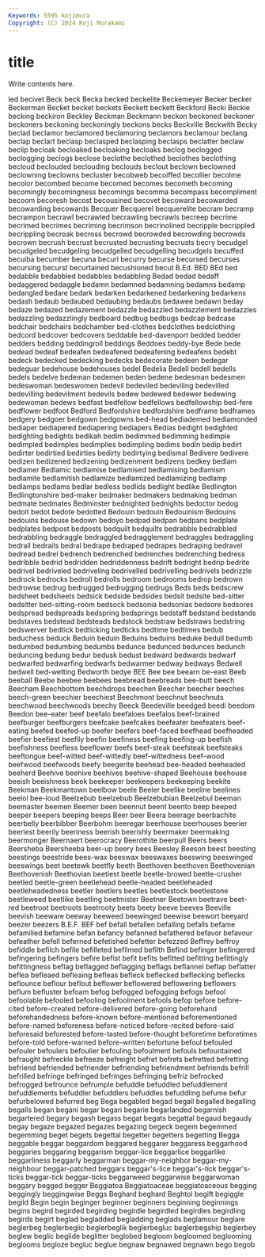 ```yaml
---
Keywords: 5595 kojimura
Copyright: (C) 2024 Koji Murakami
---
```


# title

Write contents here.



led becivet Beck beck Becka becked beckelite Beckemeyer Becker
becker Beckerman Becket becket beckets Beckett beckett Beckford Becki Beckie
becking beckiron Beckley Beckman Beckmann beckon beckoned beckoner beckoners beckoning
beckoningly beckons becks Beckville Beckwith Becky beclad beclamor beclamored beclamoring
beclamors beclamour beclang beclap beclart beclasp beclasped beclasping beclasps beclatter
beclaw beclip becloak becloaked becloaking becloaks beclog beclogged beclogging beclogs
beclose beclothe beclothed beclothes beclothing becloud beclouded beclouding beclouds beclout
beclown beclowned beclowning beclowns becluster becobweb becoiffed becollier becolme becolor
becombed become becomed becomes becometh becoming becomingly becomingness becomings becomma
becompass becompliment becoom becoresh becost becousined becovet becoward becowarded becowarding
becowards Becquer Becquerel becquerelite becram becramp becrampon becrawl becrawled becrawling
becrawls becreep becrime becrimed becrimes becriming becrimson becrinolined becripple becrippled
becrippling becroak becross becrowd becrowded becrowding becrowds becrown becrush becrust
becrusted becrusting becrusts becry becudgel becudgeled becudgeling becudgelled becudgelling becudgels
becuffed becuiba becumber becuna becurl becurry becurse becursed becurses becursing
becurst becurtained becushioned becut B.Ed. BED BEd bed bedabble bedabbled
bedabbles bedabbling Bedad bedad bedaff bedaggered bedaggle bedamn bedamned bedamning
bedamns bedamp bedangled bedare bedark bedarken bedarkened bedarkening bedarkens bedash
bedaub bedaubed bedaubing bedaubs bedawee bedawn beday bedaze bedazed bedazement
bedazzle bedazzled bedazzlement bedazzles bedazzling bedazzlingly bedboard bedbug bedbugs bedcap
bedcase bedchair bedchairs bedchamber bed-clothes bedclothes bedclothing bedcord bedcover bedcovers
beddable bed-davenport bedded bedder bedders bedding beddingroll beddings Beddoes beddy-bye
Bede bede bedead bedeaf bedeafen bedeafened bedeafening bedeafens bedebt bedeck
bedecked bedecking bedecks bedecorate bedeen bedegar bedeguar bedehouse bedehouses bedel
Bedelia Bedell bedell bedells bedels bedelve bedeman bedemen beden bedene
bedesman bedesmen bedeswoman bedeswomen bedevil bedeviled bedeviling bedevilled bedevilling bedevilment
bedevils bedew bedewed bedewer bedewing bedewoman bedews bedfast bedfellow bedfellows
bedfellowship bed-fere bedflower bedfoot Bedford Bedfordshire bedfordshire bedframe bedframes bedgery
bedgoer bedgown bedgowns bed-head bediademed bediamonded bediaper bediapered bediapering bediapers
Bedias bedight bedighted bedighting bedights bedikah bedim bedimmed bedimming bedimple
bedimpled bedimples bedimplies bedimpling bedims bedin bedip bedirt bedirter bedirtied
bedirties bedirty bedirtying bedismal Bedivere bedivere bedizen bedizened bedizening bedizenment
bedizens bedkey bedlam bedlamer Bedlamic bedlamise bedlamised bedlamising bedlamism bedlamite
bedlamitish bedlamize bedlamized bedlamizing bedlamp bedlamps bedlams bedlar bedless bedlids
bedlight bedlike Bedlington Bedlingtonshire bed-maker bedmaker bedmakers bedmaking bedman bedmate
bedmates Bedminster bednighted bednights bedoctor bedog bedolt bedot bedote bedotted
Bedouin bedouin Bedouinism Bedouins bedouins bedouse bedown bedoyo bedpad bedpan
bedpans bedplate bedplates bedpost bedposts bedquilt bedquilts bedrabble bedrabbled bedrabbling
bedraggle bedraggled bedragglement bedraggles bedraggling bedrail bedrails bedral bedrape bedraped
bedrapes bedraping bedravel bedread bedrel bedrench bedrenched bedrenches bedrenching bedress
bedribble bedrid bedridden bedriddenness bedrift bedright bedrip bedrite bedrivel bedriveled
bedriveling bedrivelled bedrivelling bedrivels bedrizzle bedrock bedrocks bedroll bedrolls bedroom
bedrooms bedrop bedrown bedrowse bedrug bedrugged bedrugging bedrugs Beds beds
bedscrew bedsheet bedsheets bedsick bedside bedsides bedsit bedsite bed-sitter bedsitter
bed-sitting-room bedsock bedsonia bedsonias bedsore bedsores bedspread bedspreads bedspring bedsprings
bedstaff bedstand bedstands bedstaves bedstead bedsteads bedstock bedstraw bedstraws bedstring
bedswerver bedtick bedticking bedticks bedtime bedtimes bedub beduchess beduck Beduin
beduin Beduins beduins beduke bedull bedumb bedumbed bedumbing bedumbs bedunce
bedunced bedunces bedunch beduncing bedung bedur bedusk bedust bedward bedwards
bedwarf bedwarfed bedwarfing bedwarfs bedwarmer bedway bedways Bedwell bedwell bed-wetting
Bedworth bedye BEE Bee bee beearn be-east Beeb beeball Beebe
beebee beebees beebread beebreads bee-butt beech Beecham Beechbottom beechdrops beechen
Beecher beecher beeches beech-green beechier beechiest Beechmont beechnut beechnuts beechwood
beechwoods beechy Beeck Beedeville beedged beedi beedom Beedon bee-eater beef
beefalo beefaloes beefalos beef-brained beefburger beefburgers beefcake beefcakes beefeater beefeaters
beef-eating beefed beefed-up beefer beefers beef-faced beefhead beefheaded beefier beefiest
beefily beefin beefiness beefing beefing-up beefish beefishness beefless beeflower beefs
beef-steak beefsteak beefsteaks beeftongue beef-witted beef-wittedly beef-wittedness beef-wood beefwood beefwoods
beefy beegerite beehead bee-headed beeheaded beeherd Beehive beehive beehives beehive-shaped
Beehouse beehouse beeish beeishness beek beekeeper beekeepers beekeeping beekite Beekman
Beekmantown beelbow beele Beeler beelike beeline beelines beelol bee-loud Beelzebub
beelzebub Beelzebubian Beelzebul beeman beemaster beemen Beemer been beennut beent
beento beep beeped beeper beepers beeping beeps Beer beer Beera
beerage beerbachite beerbelly beerbibber Beerbohm beeregar beerhouse beerhouses beerier beeriest
beerily beeriness beerish beerishly beermaker beermaking beermonger Beernaert beerocracy Beerothite
beerpull Beers beers Beersheba Beersheeba beer-up beery bees Beesley Beeson
beest beesting beestings beestride bees-wax beeswax beeswaxes beeswing beeswinged beeswings
beet beetewk beetfly beeth Beethoven beethoven Beethovenian Beethovenish Beethovian beetiest
beetle beetle-browed beetle-crusher beetled beetle-green beetlehead beetle-headed beetleheaded beetleheadedness beetler
beetlers beetles beetlestock beetlestone beetleweed beetlike beetling beetmister Beetner Beetown
beetrave beet-red beetroot beetroots beetrooty beets beety beeve beeves Beeville
beevish beeware beeway beeweed beewinged beewise beewort beeyard beezer beezers
B.E.F. BEF bef befall befallen befalling befalls befame befamilied befamine
befan befancy befanned befathered befavor befavour befeather befell beferned befetished
befetter befezzed Beffrey beffroy befiddle befilch befile befilleted befilmed befilth
Befind befinger befingered befingering befingers befire befist befit befits befitted
befitting befittingly befittingness beflag beflagged beflagging beflags beflannel beflap beflatter
beflea befleaed befleaing befleas befleck beflecked beflecking beflecks beflounce beflour
beflout beflower beflowered beflowering beflowers beflum befluster befoam befog befogged
befogging befogs befool befoolable befooled befooling befoolment befools befop before
before-cited before-created before-delivered before-going beforehand beforehandedness before-known before-mentioned beforementioned before-named
beforeness before-noticed before-recited before-said beforesaid beforested before-tasted before-thought beforetime beforetimes
before-told before-warned before-written befortune befoul befouled befouler befoulers befoulier befouling
befoulment befouls befountained befraught befreckle befreeze befreight befret befrets befretted
befretting befriend befriended befriender befriending befriendment befriends befrill befrilled befringe
befringed befringes befringing befriz befrocked befrogged befrounce befrumple befuddle befuddled
befuddlement befuddlements befuddler befuddlers befuddles befuddling befume befur befurbelowed befurred
beg Bega begabled begad begall begalled begalling begalls began begani
begar begari begarie begarlanded begarnish begartered begary begash begass begat
begats begattal begaud begaudy begay begaze begazed begazes begazing begeck
begem begemmed begemming beget begets begettal begetter begetters begetting Begga
beggable beggar beggardom beggared beggarer beggaress beggarhood beggaries beggaring beggarism
beggar-lice beggarlice beggarlike beggarliness beggarly beggarman beggar-my-neighbor beggar-my-neighbour beggar-patched beggars
beggar's-lice beggar's-tick beggar's-ticks beggar-tick beggar-ticks beggarweed beggarwise beggarwoman beggary begged
begger Beggiatoa Beggiatoaceae beggiatoaceous begging beggingly beggingwise Beggs Beghard beghard
Beghtol begift begiggle begild Begin begin beginger beginner beginners beginning
beginnings begins begird begirded begirding begirdle begirdled begirdles begirdling begirds
begirt beglad begladded begladding beglads beglamour beglare beglerbeg beglerbeglic beglerbeglik
beglerbegluc beglerbegship beglerbey beglew beglic beglide beglitter beglobed begloom begloomed
beglooming beglooms begloze begluc beglue begnaw begnawed begnawn bego begob
